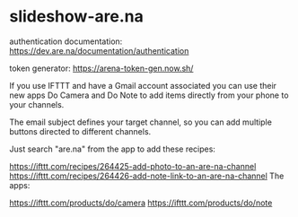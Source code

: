 # slideshow-are.na


authentication documentation:
https://dev.are.na/documentation/authentication

token generator:
https://arena-token-gen.now.sh/


If you use IFTTT and have a Gmail account associated you can use their new apps Do Camera and Do Note to add items directly from your phone to your channels.

The email subject defines your target channel, so you can add multiple buttons directed to different channels.

Just search "are.na" from the app to add these recipes:

https://ifttt.com/recipes/264425-add-photo-to-an-are-na-channel
https://ifttt.com/recipes/264426-add-note-link-to-an-are-na-channel
The apps:

https://ifttt.com/products/do/camera
https://ifttt.com/products/do/note
